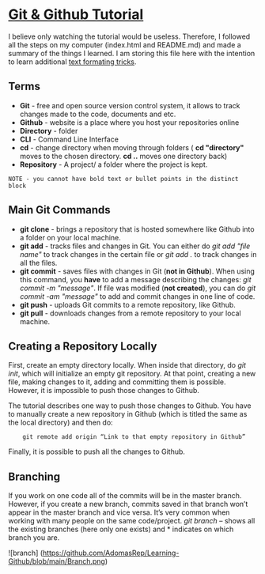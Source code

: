 # [Git & Github Tutorial](https://www.youtube.com/watch?v=RGOj5yH7evk&list=WL&index=10)

I believe only watching the tutorial would be useless. Therefore, I followed all the steps on my computer (index.html and README.md) and made a summary of the things I learned. I am storing this file here with the intention to learn additional [text formating tricks](https://docs.github.com/en/get-started/writing-on-github/getting-started-with-writing-and-formatting-on-github/basic-writing-and-formatting-syntax). 

## Terms

* **Git** - free and open source version control system, it allows to track changes made to the code, documents and etc.
* **Github** - website is a place where you host your repositories online 
* **Directory** - folder 
* **CLI** - Command Line Interface
* **cd** - change directory when moving through folders ( __cd "directory"__ moves to the chosen directory. __cd ..__ moves one directory back)
* **Repository** - A project/ a folder where the project is kept. 

```
NOTE - you cannot have bold text or bullet points in the distinct block
```

## Main Git Commands

* **git clone** - brings a repository that is hosted somewhere like Github into a folder on your local machine. 
* **git add** - tracks files and changes in Git. You can either do *git add "file name"* to track changes in the certain file or *git add .* to track changes in all the files. 
* **git commit** - saves files with changes in Git (**not in Github**). When using this command, you **have** to add a message describing the changes: *git commit -m "message"*. If file was modified (**not created**), you can do *git commit -am "message"* to add and commit changes in one line of code. 
* **git push** - uploads Git commits to a remote repository, like Github. 
* **git pull** - downloads changes from a remote repository to your local machine. 

## Creating a Repository Locally

First, create an empty directory locally. When inside that directory, do *git init*, which will initialize an empty git repository. At that point, creating a new file, making changes to it, adding and committing them is possible. However, it is impossible to push those changes to Github. 

The tutorial describes one way to push those changes to Github. You have to manually create a new repository in Github (which is titled the same as the local directory) and then do:
```
    git remote add origin “Link to that empty repository in Github”
```
Finally, it is possible to push all the changes to Github.

## Branching

If you work on one code all of the commits will be in the master branch. However, if you create a new branch, commits saved in that branch won’t appear in the master branch and vice versa. It’s very common when working with many people on the same code/project. *git branch* – shows all the existing branches (here only one exists) and * indicates on which branch you are. 

![branch] (https://github.com/AdomasRep/Learning-Github/blob/main/Branch.png)